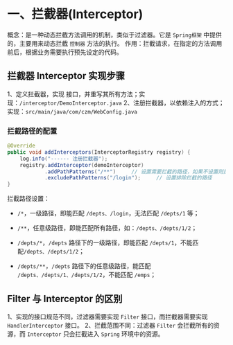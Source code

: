# 一、拦截器(Interceptor)
概念：是一种动态拦截方法调用的机制，类似于过滤器。它是 `Spring框架` 中提供的，主要用来动态拦截 `控制器` 方法的执行。
作用：拦截请求，在指定的方法调用前后，根据业务需要执行预先设定的代码。

## 拦截器 Interceptor 实现步骤
1、定义拦截器，实现 接口，并重写其所有方法；实现：`/interceptor/DemoInterceptor.java`
2、注册拦截器，以依赖注入的方式；实现：`src/main/java/com/czm/WebConfig.java`

### 拦截路径的配置

```java
@Override
public void addInterceptors(InterceptorRegistry registry) {
    log.info("------ 注册拦截器");
    registry.addInterceptor(demoInterceptor)
            .addPathPatterns("/**")     // 设置需要拦截的路径，如果不设置则拦截所有
            .excludePathPatterns("/login");     // 设置排除拦截的路径
}
```

拦截路径设置：

* `/*`，一级路径，即能匹配 `/depts、/login`，无法匹配 `/depts/1` 等；

* `/**`，任意级路径，即能匹配所有路径，如：`/depts、/depts/1/2`；

* `/depts/*`，`/depts` 路径下的一级路径，即能匹配 `/depts/1`，不能匹配`/depts、/depts/1/2`；

* `/depts/**`，`/depts` 路径下的任意级路径，能匹配 `/depts、/depts/1、/depts/1/2`，不能匹配 `/emps`；

## Filter 与 Interceptor 的区别
1、实现的接口规范不同，过滤器需要实现 `Filter` 接口，而拦截器需要实现 `HandlerInterceptor` 接口。
2、拦截范围不同：过滤器 `Filter` 会拦截所有的资源，而 `Interceptor` 只会拦截进入 `Spring` 环境中的资源。